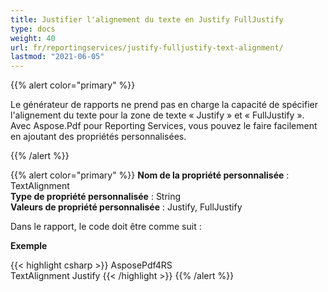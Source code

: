 ```yaml
---
title: Justifier l'alignement du texte en Justify FullJustify
type: docs
weight: 40
url: fr/reportingservices/justify-fulljustify-text-alignment/
lastmod: "2021-06-05"
---
```


{{% alert color="primary" %}}

Le générateur de rapports ne prend pas en charge la capacité de spécifier l'alignement du texte pour la zone de texte « Justify » et « FullJustify ». Avec Aspose.Pdf pour Reporting Services, vous pouvez le faire facilement en ajoutant des propriétés personnalisées.

{{% /alert %}}

{{% alert color="primary" %}}
**Nom de la propriété personnalisée** : TextAlignment  
**Type de propriété personnalisée** : String  
**Valeurs de propriété personnalisée** : Justify, FullJustify  

Dans le rapport, le code doit être comme suit :

**Exemple**

{{< highlight csharp >}}
<Textbox Name="textbox1">
<value> AsposePdf4RS </value>     
  <CustomProperties>
   <CustomProperty>
     <Name>TextAlignment</Name>
     <Value>Justify</Value>
   </CustomProperty>
  </CustomProperties>
</Textbox>
{{< /highlight >}}
{{% /alert %}}